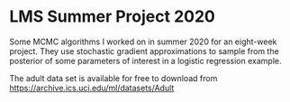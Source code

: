 # LMS Summer Project 2020
Some MCMC algorithms I worked on in summer 2020 for an eight-week project. They use stochastic gradient approximations to sample from the posterior of some parameters of interest in a logistic regression example.

The adult data set is available for free to download from https://archive.ics.uci.edu/ml/datasets/Adult
